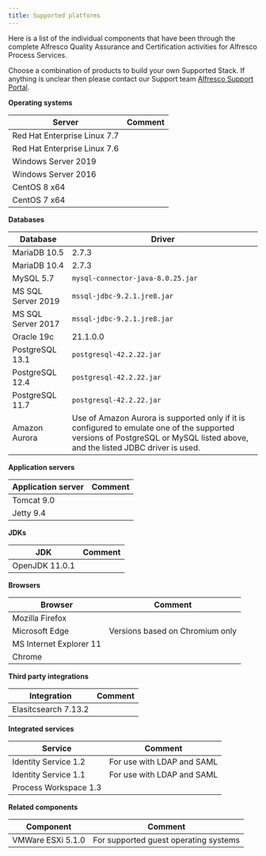 ```yaml
---
title: Supported platforms
---
```


Here is a list of the individual components that have been through the complete Alfresco Quality Assurance and Certification activities for Alfresco Process Services.

Choose a combination of products to build your own Supported Stack. If anything is unclear then please contact our Support team [Alfresco Support Portal](https://support.alfresco.com).

**Operating systems**

|Server|Comment|
|------|-------|
|Red Hat Enterprise Linux 7.7| |
|Red Hat Enterprise Linux 7.6| |
|Windows Server 2019| |
|Windows Server 2016| |
|CentOS 8 x64| |
|CentOS 7 x64| |

**Databases**

|Database|Driver|
|--------|----|
|MariaDB 10.5|2.7.3|
|MariaDB 10.4|2.7.3|
|MySQL 5.7|`mysql-connector-java-8.0.25.jar`|
|MS SQL Server 2019|`mssql-jdbc-9.2.1.jre8.jar`|
|MS SQL Server 2017|`mssql-jdbc-9.2.1.jre8.jar`|
|Oracle 19c|21.1.0.0|
|PostgreSQL 13.1|`postgresql-42.2.22.jar`|
|PostgreSQL 12.4|`postgresql-42.2.22.jar`|
|PostgreSQL 11.7|`postgresql-42.2.22.jar`|
|Amazon Aurora| Use of Amazon Aurora is supported only if it is configured to emulate one of the supported versions of PostgreSQL or MySQL listed above, and the listed JDBC driver is used. |

**Application servers**

|Application server|Comment|
|------------------|-------|
|Tomcat 9.0| |
|Jetty 9.4| |

**JDKs**

|JDK|Comment|
|---|-------|
|OpenJDK 11.0.1| |

**Browsers**

|Browser|Comment|
|-------|-------|
|Mozilla Firefox| |
|Microsoft Edge|Versions based on Chromium only|
|MS Internet Explorer 11| |
|Chrome| |

**Third party integrations**

|Integration|Comment|
|-----------|-------|
|Elasitcsearch 7.13.2| |

**Integrated services**

|Service|Comment|
|-------|-------|
|Identity Service 1.2|For use with LDAP and SAML|
|Identity Service 1.1|For use with LDAP and SAML|
|Process Workspace 1.3| |

**Related components**

|Component|Comment|
|---------|-------|
|VMWare ESXi 5.1.0|For supported guest operating systems|
